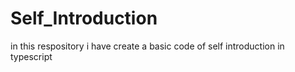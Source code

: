# Self_Introduction
in this respository i have create a basic code of self introduction in typescript
